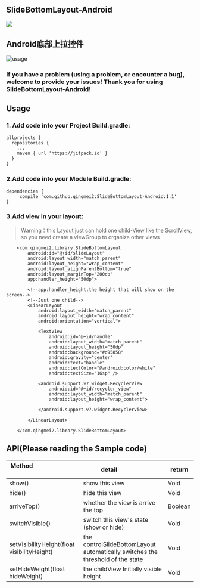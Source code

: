 ## SlideBottomLayout-Android

[![](https://jitpack.io/v/qingmei2/SlideBottomLayout-Android.svg)](https://jitpack.io/#qingmei2/SlideBottomLayout-Android)

## Android底部上拉控件

![usage](https://github.com/qingmei2/SlideBottomLayout-Android/blob/master/pictures/usage.gif)

### If you have a problem (using a problem, or encounter a bug), welcome to provide your issues! Thank you for using SlideBottomLayout-Android!

## <h2 id="Usage">Usage</h2>
### 1. Add code into your Project Build.gradle:
```
allprojects {
  repositories {
    ...
    maven { url 'https://jitpack.io' }
  }
}
```
### 2.Add code into your Module Build.gradle:
```
dependencies {
     compile 'com.github.qingmei2:SlideBottomLayout-Android:1.1'
}
```
### 3.Add view in your layout:

> Warning：this Layout just can hold one child-View like the ScrollView, so you need create a viewGroup to organize other views

```
    <com.qingmei2.library.SlideBottomLayout
        android:id="@+id/slideLayout"
        android:layout_width="match_parent"
        android:layout_height="wrap_content"
        android:layout_alignParentBottom="true"
        android:layout_marginTop="200dp"
        app:handler_height="50dp">
        
        <!--app:handler_height:the height that will show on the screen-->
        <!--Just one child-->
        <LinearLayout
            android:layout_width="match_parent"
            android:layout_height="wrap_content"
            android:orientation="vertical">

            <TextView
                android:id="@+id/handle"
                android:layout_width="match_parent"
                android:layout_height="50dp"
                android:background="#d95858"
                android:gravity="center"
                android:text="handle"
                android:textColor="@android:color/white"
                android:textSize="16sp" />

            <android.support.v7.widget.RecyclerView
                android:id="@+id/recycler_view"
                android:layout_width="match_parent"
                android:layout_height="wrap_content">

            </android.support.v7.widget.RecyclerView>

        </LinearLayout>

    </com.qingmei2.library.SlideBottomLayout>
```

## API(Please reading the Sample code)

| Method                                                                    |detail                  |return |
| -------------                                                           | -------------             | -----|
| show()                         | show this view  | Void |
| hide()                                        | hide this view    | Void  |
| arriveTop()| whether the view is arrive the top | Boolean |
| switchVisible()                                        |switch this view's state (show or hide)      | Void|
| setVisibilityHeight(float visibilityHeight)            |the controlSlideBottomLayout automatically switches the threshold of the state | Void|
| setHideWeight(float hideWeight)                        |the childView Initially visible height      | Void|
